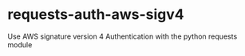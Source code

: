 # requests-auth-aws-sigv4
Use AWS signature version 4 Authentication with the python requests module
